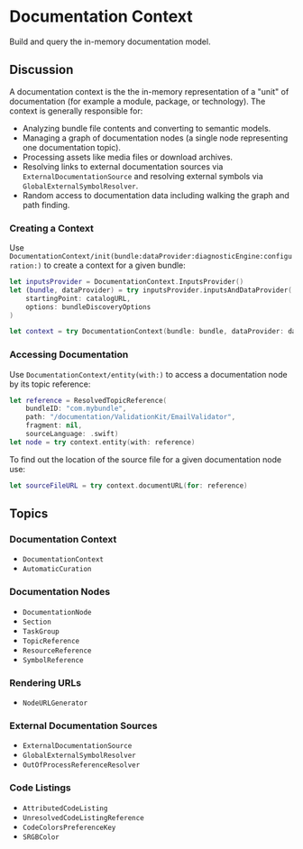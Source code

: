 # Documentation Context

Build and query the in-memory documentation model.

## Discussion

A documentation context is the the in-memory representation of a "unit" of documentation (for example a module, package, or technology). 
The context is generally responsible for:

 - Analyzing bundle file contents and converting to semantic models.
 - Managing a graph of documentation nodes (a single node representing one documentation topic).
 - Processing assets like media files or download archives.
 - Resolving links to external documentation sources via ``ExternalDocumentationSource`` and resolving external symbols via ``GlobalExternalSymbolResolver``.
 - Random access to documentation data including walking the graph and path finding.

### Creating a Context

Use ``DocumentationContext/init(bundle:dataProvider:diagnosticEngine:configuration:)`` to create a context for a given bundle:

```swift
let inputsProvider = DocumentationContext.InputsProvider()
let (bundle, dataProvider) = try inputsProvider.inputsAndDataProvider(
    startingPoint: catalogURL, 
    options: bundleDiscoveryOptions
)

let context = try DocumentationContext(bundle: bundle, dataProvider: dataProvider)
```

### Accessing Documentation

Use ``DocumentationContext/entity(with:)`` to access a documentation node by its topic reference:

```swift
let reference = ResolvedTopicReference(
    bundleID: "com.mybundle",
    path: "/documentation/ValidationKit/EmailValidator",
    fragment: nil,
    sourceLanguage: .swift)
let node = try context.entity(with: reference)
```

To find out the location of the source file for a given documentation node use:

```swift
let sourceFileURL = try context.documentURL(for: reference)
```

## Topics

### Documentation Context

- ``DocumentationContext``
- ``AutomaticCuration``

### Documentation Nodes

- ``DocumentationNode``
- ``Section``
- ``TaskGroup``
- ``TopicReference``
- ``ResourceReference``
- ``SymbolReference``

### Rendering URLs

- ``NodeURLGenerator``

### External Documentation Sources

- ``ExternalDocumentationSource``
- ``GlobalExternalSymbolResolver``
- ``OutOfProcessReferenceResolver``

### Code Listings

- ``AttributedCodeListing``
- ``UnresolvedCodeListingReference``
- ``CodeColorsPreferenceKey``
- ``SRGBColor``

<!-- Copyright (c) 2021-2024 Apple Inc and the Swift Project authors. All Rights Reserved. -->
